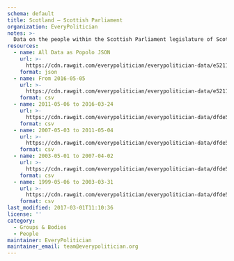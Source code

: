 ```yaml
---
schema: default
title: Scotland — Scottish Parliament
organization: EveryPolitician
notes: >-
  Data on the people within the Scottish Parliament legislature of Scotland.
resources:
  - name: All Data as Popolo JSON
    url: >-
      https://cdn.rawgit.com/everypolitician/everypolitician-data/e5211e1ae2cd8fe0ece91a782f501d950336e1c6/data/Scotland/Parliament/ep-popolo-v1.0.json
    format: json
  - name: From 2016-05-05
    url: >-
      https://cdn.rawgit.com/everypolitician/everypolitician-data/e5211e1ae2cd8fe0ece91a782f501d950336e1c6/data/Scotland/Parliament/term-5.csv
    format: csv
  - name: 2011-05-06 to 2016-03-24
    url: >-
      https://cdn.rawgit.com/everypolitician/everypolitician-data/dfde5e1b6da3f009573c6bf1bf56021a0797101f/data/Scotland/Parliament/term-4.csv
    format: csv
  - name: 2007-05-03 to 2011-05-04
    url: >-
      https://cdn.rawgit.com/everypolitician/everypolitician-data/dfde5e1b6da3f009573c6bf1bf56021a0797101f/data/Scotland/Parliament/term-3.csv
    format: csv
  - name: 2003-05-01 to 2007-04-02
    url: >-
      https://cdn.rawgit.com/everypolitician/everypolitician-data/dfde5e1b6da3f009573c6bf1bf56021a0797101f/data/Scotland/Parliament/term-2.csv
    format: csv
  - name: 1999-05-06 to 2003-03-31
    url: >-
      https://cdn.rawgit.com/everypolitician/everypolitician-data/dfde5e1b6da3f009573c6bf1bf56021a0797101f/data/Scotland/Parliament/term-1.csv
    format: csv
last_modified: 2017-03-01T11:10:36
license: ''
category:
  - Groups & Bodies
  - People
maintainer: EveryPolitician
maintainer_email: team@everypolitician.org
---
```

